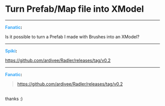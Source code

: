 # Turn Prefab/Map file into XModel


---
<strong><span style="color:#34a7f9;">Fanatic</span>:</strong>

<p>Is it possible to turn a Prefab I made with Brushes into an XModel?</p>

---
<strong><span style="color:#34a7f9;">Spiki</span>:</strong>

<p><a href="https://github.com/ardivee/Radler/releases/tag/v0.2">https://github.com/ardivee/Radler/releases/tag/v0.2</a></p>

---
<strong><span style="color:#34a7f9;">Fanatic</span>:</strong>

<p><blockquote><a href="https://github.com/ardivee/Radler/releases/tag/v0.2">https://github.com/ardivee/Radler/releases/tag/v0.2</a><br /></blockquote><br />thanks :)</p>
